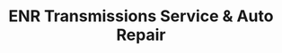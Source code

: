 ---
title: "ENR Transmissions Service & Auto Repair"
url: /columbus/enr-transmissions-service-and-auto-repair/
shop: car repair
---